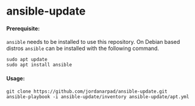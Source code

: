 # ansible-update

#### Prerequisite:
`ansible` needs to be installed to use this repository. On Debian based distros `ansible` can be installed with the following command.
```
sudo apt update
sudo apt install ansible
```
#### Usage:
```
git clone https://github.com/jordanarpad/ansible-update.git
ansible-playbook -i ansible-update/inventory ansible-update/apt.yml
```
